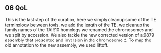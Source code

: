 ## 06 QoL

This is the last step of the curation, here we simply cleanup some of the
TE terminology between tools, we add the length of the TE, we cleanup the
family names of the TAIR10 homologs  we renamed the  chromosomes and we 
split by accession. 
We also tackle the new corrected version of at9879 assembly that presented
and inversion in the chromosome 2. To map the old annotation to the new
assembly, we used liftoff.
